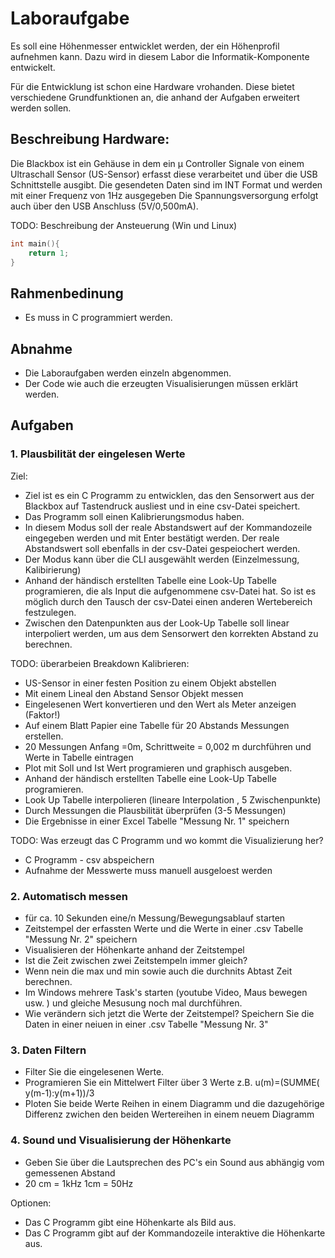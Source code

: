 # Laboraufgabe

Es soll eine Höhenmesser entwicklet werden, der ein Höhenprofil aufnehmen kann. Dazu wird in diesem Labor die Informatik-Komponente entwickelt.

Für die Entwicklung ist schon eine Hardware vrohanden. Diese bietet verschiedene Grundfunktionen an, die anhand der Aufgaben erweitert werden sollen.

## Beschreibung Hardware:

Die Blackbox ist ein Gehäuse in dem ein µ Controller Signale von einem Ultraschall Sensor (US-Sensor) erfasst diese verarbeitet und über die USB Schnittstelle ausgibt.
Die gesendeten Daten sind im INT Format und werden mit einer Frequenz von 1Hz ausgegeben
Die Spannungsversorgung erfolgt auch über den USB Anschluss (5V/0,500mA).

TODO: Beschreibung der Ansteuerung (Win und Linux)

```c
int main(){
    return 1;
}
```

## Rahmenbedinung

- Es muss in C programmiert werden.

## Abnahme

- Die Laboraufgaben werden einzeln abgenommen.
- Der Code wie auch die erzeugten Visualisierungen müssen erklärt werden.

## Aufgaben

### 1. Plausbilität der eingelesen Werte

Ziel: 
- Ziel ist es ein C Programm zu entwicklen, das den Sensorwert aus der Blackbox auf Tastendruck ausliest und in eine csv-Datei speichert. 
- Das Programm soll einen Kalibrierungsmodus haben. 
- In diesem Modus soll der reale Abstandswert auf der Kommandozeile eingegeben werden und mit Enter bestätigt werden. Der reale Abstandswert soll ebenfalls in der csv-Datei gespeiochert werden.
- Der Modus kann über die CLI ausgewählt werden (Einzelmessung, Kalibirierung)
- Anhand der händisch erstellten Tabelle eine Look-Up Tabelle programieren, die als Input die aufgenommene csv-Datei hat. So ist es möglich durch den Tausch der csv-Datei einen anderen Wertebereich festzulegen.
- Zwischen den Datenpunkten aus der Look-Up Tabelle soll linear interpoliert werden, um aus dem Sensorwert den korrekten Abstand zu berechnen.

TODO: überarbeien
Breakdown Kalibrieren:

   - US-Sensor in einer festen Position zu einem Objekt abstellen
   - Mit einem Lineal den Abstand Sensor Objekt messen
   - Eingelesenen Wert konvertieren und den Wert als Meter anzeigen (Faktor!)
   - Auf einem Blatt Papier eine Tabelle für 20 Abstands Messungen erstellen.
   - 20 Messungen Anfang =0m, Schrittweite = 0,002 m  durchführen und Werte in Tabelle eintragen
   - Plot mit Soll und Ist Wert programieren und graphisch ausgeben.
   - Anhand der händisch erstellten Tabelle eine Look-Up Tabelle programieren.
   - Look Up Tabelle interpolieren (lineare Interpolation , 5 Zwischenpunkte)
   - Durch Messungen die Plausbilität überprüfen (3-5 Messungen)
   - Die Ergebnisse in einer Excel Tabelle "Messung Nr. 1" speichern

TODO: Was erzeugt das C Programm und wo kommt die Visualizierung her?
 - C Programm - csv abspeichern
 - Aufnahme der Messwerte muss manuell ausgeloest werden

### 2. Automatisch messen
   - für ca. 10 Sekunden eine/n Messung/Bewegungsablauf starten
   - Zeitstempel der erfassten Werte und die Werte in einer .csv Tabelle "Messung Nr. 2" speichern
   - Visualisieren der Höhenkarte anhand der Zeitstempel
   - Ist die Zeit zwischen zwei Zeitstempeln immer gleich?
   - Wenn nein die max und min sowie auch die durchnits Abtast Zeit berechnen.
   - Im Windows mehrere Task's starten (youtube Video, Maus bewegen usw. ) und gleiche Mesusung noch mal durchführen.
   - Wie verändern sich jetzt die Werte der Zeitstempel? Speichern Sie die Daten in einer neiuen in einer .csv Tabelle
     "Messung Nr. 3"


### 3. Daten Filtern
   - Filter Sie die eingelesenen Werte.
   - Programieren Sie ein Mittelwert Filter über 3 Werte  z.B. u(m)=(SUMME( y(m-1):y(m+1))/3
   - Ploten Sie beide Werte Reihen in einem Diagramm und die dazugehörige Differenz zwichen den beiden Wertereihen
     in einem neuem Diagramm

### 4. Sound und Visualisierung der Höhenkarte
  - Geben Sie über die Lautsprechen des PC's ein Sound aus abhängig vom gemessenen Abstand
  - 20 cm = 1kHz  1cm = 50Hz

Optionen:
  - Das C Programm gibt eine Höhenkarte als Bild aus.
  - Das C Programm gibt auf der Kommandozeile interaktive die Höhenkarte aus.
